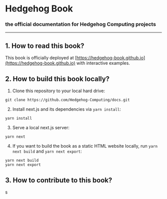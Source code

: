 # Hedgehog Book

### the official documentation for Hedgehog Computing projects

---

## 1. How to read this book?

This book is officially deployed at [https://hedgehog-book.github.io](https://hedgehog-book.github.io) with interactive examples.

## 2. How to build this book locally?

1. Clone this repository to your local hard drive:

```
git clone https://github.com/Hedgehog-Computing/docs.git
```

2. Install next.js and its dependencies via `yarn install`:

```
yarn install
```

3. Serve a local next.js server:

```
yarn next
```

4. If you want to build the book as a static HTML website locally, run `yarn next build` and `yarn next export`:

```
yarn next build
yarn next export
```

## 3. How to contribute to this book?

s